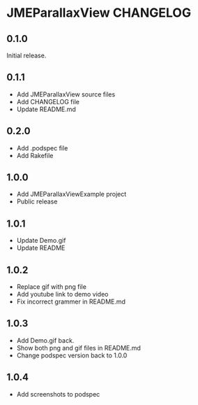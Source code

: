 # JMEParallaxView CHANGELOG

## 0.1.0

Initial release.

## 0.1.1
- Add JMEParallaxView source files
- Add CHANGELOG file 
- Update README.md

## 0.2.0
- Add .podspec file
- Add Rakefile

## 1.0.0
- Add JMEParallaxViewExample project
- Public release

## 1.0.1
- Update Demo.gif
- Update README

## 1.0.2
- Replace gif with png file
- Add youtube link to demo video
- Fix incorrect grammer in README.md

## 1.0.3
- Add Demo.gif back.
- Show both png and gif files in README.md
- Change podspec version back to 1.0.0

## 1.0.4
- Add screenshots to podspec